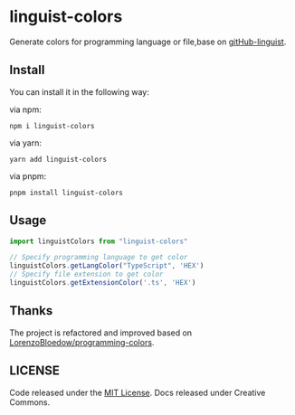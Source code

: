 # linguist-colors

Generate colors for programming language or file,base on [gitHub-linguist](https://github.com/github-linguist/linguist).

## Install

You can install it in the following way:

via npm:

```shell
npm i linguist-colors
```

via yarn:

```shell
yarn add linguist-colors
```

via pnpm:

```shell
pnpm install linguist-colors
```

## Usage

```typescript
import linguistColors from "linguist-colors"

// Specify programming language to get color
linguistColors.getLangColor("TypeScript", 'HEX')
// Specify file extension to get color
linguistColors.getExtensionColor('.ts', 'HEX')
```

## Thanks

The project is refactored and improved based on [LorenzoBloedow/programming-colors](https://github.com/LorenzoBloedow/programming-colors).

## LICENSE

Code released under the [MIT License](./LICENSE). Docs released under Creative Commons.
